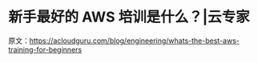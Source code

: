# 新手最好的 AWS 培训是什么？|云专家

原文：<https://acloudguru.com/blog/engineering/whats-the-best-aws-training-for-beginners>